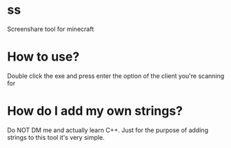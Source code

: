 # ss
Screenshare tool for minecraft

# How to use?

Double click the exe and press enter the option of the client you're scanning for

# How do I add my own strings?

Do NOT DM me and actually learn C++. Just for the purpose of adding strings to this tool it's very simple.
